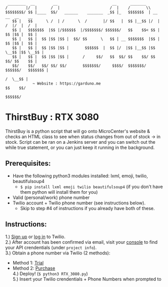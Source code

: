 
     ________  __        __                        __      _______
    /        |/  |      /  |                      /  |    /       \\
    $$$$$$$$/ $$ |____  $$/   ______    _______  _$$ |_   $$$$$$$  | __    __  __    __
       $$ |   $$      \ /  | /      \  /       |/ $$   |  $$ |__$$ |/  |  /  |/  |  /  |
       $$ |   $$$$$$$  |$$ |/$$$$$$  |/$$$$$$$/ $$$$$$/   $$    $$< $$ |  $$ |$$ |  $$ |
       $$ |   $$ |  $$ |$$ |$$ |  $$/ $$      \   $$ | __ $$$$$$$  |$$ |  $$ |$$ |  $$ |
       $$ |   $$ |  $$ |$$ |$$ |       $$$$$$  |  $$ |/  |$$ |__$$ |$$ \__$$ |$$ \__$$ |
       $$ |   $$ |  $$ |$$ |$$ |      /     $$/   $$  $$/ $$    $$/ $$    $$/ $$    $$ |
       $$/    $$/   $$/ $$/ $$/       $$$$$$$/     $$$$/  $$$$$$$/   $$$$$$/   $$$$$$$ |
                                                                              /  \__$$ |
                ~ Website : https://garduno.me                                $$    $$/
                                                                               $$$$$$/


# ThirstBuy : RTX 3080

ThirstBuy is a python script that will go onto MicroCenter's website & checks an HTML class to see when status changes from out of stock -> in stock. Script can be ran on a Jenkins server and you can switch out the while true statement, or you can just keep it running in the background.

## Prerequisites:
- Have the following python3 modules installed: lxml, emoji, twilio, beautifulsoup4   
  - `$ pip install lxml emoji twilio beautifulsoup4` (if you don't have them python will install them for you)
- Valid (personal/work) phone number
- Twilio account + Twilio phone number (see instructions below).  
  - Skip to step #4 of instructions if you already have both of these.

## Instructions:
1.) [Sign up](https://www.twilio.com/try-twilio) or [log in](https://www.twilio.com/login) to Twilio.   
2.) After account has been confirmed via email, visit your [console](https://www.twilio.com/console) to find your API crendentials (under `project info`).    
3.) Obtain a phone number via Twilio (2 methods):   
- Method 1: [Trial](https://www.twilio.com/console/phone-numbers/trial-number/modal?capability[]=sms)  
- Method 2: [Purchase](https://www.twilio.com/console/phone-numbers/search)  
4.) Deploy! (`$ python3 RTX_3080.py`)   
5.) Insert your Twilio crendentials + Phone Numbers when prompted to
